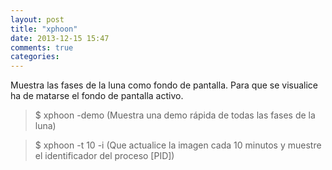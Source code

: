 ```yaml
---
layout: post
title: "xphoon"
date: 2013-12-15 15:47
comments: true
categories: 
---
```

Muestra las fases de la luna como fondo de pantalla. Para que se visualice ha de matarse el fondo de pantalla activo.

>$ xphoon -demo (Muestra una demo rápida de todas las fases de la luna)

>$ xphoon -t 10 -i (Que actualice la imagen cada 10 minutos y muestre el identificador del proceso [PID])


